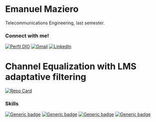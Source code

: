 # Emanuel Maziero
Telecommunications Engineering, last semester.

### Connect with me!
[![Perfil DIO](https://img.shields.io/badge/-DIO-30A3DC?style=for-the-badge)](https://web.dio.me/users/emaanuelsmazieero/)
[![Gmail](https://img.shields.io/badge/Gmail-333333?style=for-the-badge&logo=gmail&logoColor=red)](mailto:emaanuelmazieero@gmail.com)
[![LinkedIn](https://img.shields.io/badge/-LinkedIn-000?style=for-the-badge&logo=linkedin&logoColor=30A3DC)](https://www.linkedin.com/in/mazieroes/)

# Channel Equalization with LMS adaptative filtering
[![Repo Card](https://github-readme-stats.vercel.app/api/pin/?username=EmanuelMaziero&repo=lms_channel_equalization&bg_color=000&border_color=30A3DC&show_icons=true&icon_color=30A3DC&title_color=E94D5F&text_color=FFF)](https://github.com/EmanuelMaziero/lms_channel_equalization)

### Skills
[![Generic badge](https://img.shields.io/badge/MATLAB-R2023a-blue.svg)](https://shields.io/)
[![Generic badge](https://img.shields.io/badge/-Adaptative%20Filters-blue.svg)](https://shields.io/)
[![Generic badge](https://img.shields.io/badge/-Linear%20Algebra-blue.svg)](https://shields.io/)
[![Generic badge](https://img.shields.io/badge/-Differential%20Calculus-blue.svg)](https://shields.io/)

